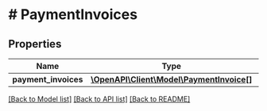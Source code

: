 # # PaymentInvoices

## Properties

Name | Type | Description | Notes
------------ | ------------- | ------------- | -------------
**payment_invoices** | [**\OpenAPI\Client\Model\PaymentInvoice[]**](PaymentInvoice.md) |  | [optional]

[[Back to Model list]](../../README.md#models) [[Back to API list]](../../README.md#endpoints) [[Back to README]](../../README.md)
